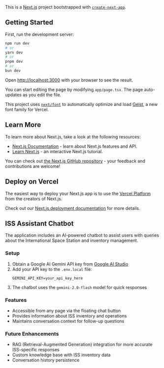 This is a [Next.js](https://nextjs.org) project bootstrapped with [`create-next-app`](https://nextjs.org/docs/app/api-reference/cli/create-next-app).

## Getting Started

First, run the development server:

```bash
npm run dev
# or
yarn dev
# or
pnpm dev
# or
bun dev
```

Open [http://localhost:3000](http://localhost:3000) with your browser to see the result.

You can start editing the page by modifying `app/page.tsx`. The page auto-updates as you edit the file.

This project uses [`next/font`](https://nextjs.org/docs/app/building-your-application/optimizing/fonts) to automatically optimize and load [Geist](https://vercel.com/font), a new font family for Vercel.

## Learn More

To learn more about Next.js, take a look at the following resources:

- [Next.js Documentation](https://nextjs.org/docs) - learn about Next.js features and API.
- [Learn Next.js](https://nextjs.org/learn) - an interactive Next.js tutorial.

You can check out [the Next.js GitHub repository](https://github.com/vercel/next.js) - your feedback and contributions are welcome!

## Deploy on Vercel

The easiest way to deploy your Next.js app is to use the [Vercel Platform](https://vercel.com/new?utm_medium=default-template&filter=next.js&utm_source=create-next-app&utm_campaign=create-next-app-readme) from the creators of Next.js.

Check out our [Next.js deployment documentation](https://nextjs.org/docs/app/building-your-application/deploying) for more details.

## ISS Assistant Chatbot

The application includes an AI-powered chatbot to assist users with queries about the International Space Station and inventory management.

### Setup

1. Obtain a Google AI Gemini API key from [Google AI Studio](https://makersuite.google.com/app/apikey)
2. Add your API key to the `.env.local` file:
   ```
   GEMINI_API_KEY=your_api_key_here
   ```
3. The chatbot uses the `gemini-2.0-flash` model for quick responses

### Features

- Accessible from any page via the floating chat button
- Provides information about ISS inventory and operations
- Maintains conversation context for follow-up questions

### Future Enhancements

- RAG (Retrieval-Augmented Generation) integration for more accurate ISS-specific responses
- Custom knowledge base with ISS inventory data
- Conversation history persistence
